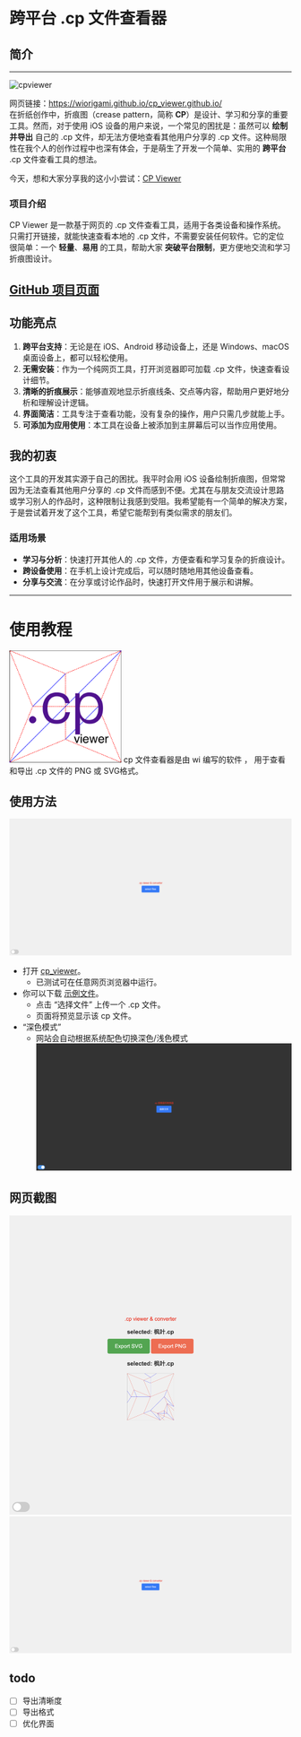 # 跨平台 .cp 文件查看器

## 简介
--- 
![cpviewer](https://www.zhezhixueyuan.com/data/attachment/album/202504/20/232814dc86n8cbky6c5f9w.png)

网页链接：https://wiorigami.github.io/cp_viewer.github.io/  
在折纸创作中，折痕图（crease pattern，简称 **CP**）是设计、学习和分享的重要工具。然而，对于使用 iOS 设备的用户来说，一个常见的困扰是：虽然可以 **绘制并导出** 自己的 .cp 文件，却无法方便地查看其他用户分享的 .cp 文件。这种局限性在我个人的创作过程中也深有体会，于是萌生了开发一个简单、实用的 **跨平台** .cp 文件查看工具的想法。  

今天，想和大家分享我的这小小尝试：[CP Viewer](https://wiorigami.github.io/cp_viewer.github.io/)

### 项目介绍
CP Viewer 是一款基于网页的 .cp 文件查看工具，适用于各类设备和操作系统。只需打开链接，就能快速查看本地的 .cp 文件，不需要安装任何软件。它的定位很简单：一个 **轻量**、**易用** 的工具，帮助大家 **突破平台限制**，更方便地交流和学习折痕图设计。

[GitHub 项目页面](https://github.com/wiorigami/cp_viewer.github.io)  
---

## 功能亮点

1. **跨平台支持**：无论是在 iOS、Android 移动设备上，还是 Windows、macOS 桌面设备上，都可以轻松使用。  
2. **无需安装**：作为一个纯网页工具，打开浏览器即可加载 .cp 文件，快速查看设计细节。  
3. **清晰的折痕展示**：能够直观地显示折痕线条、交点等内容，帮助用户更好地分析和理解设计逻辑。  
4. **界面简洁**：工具专注于查看功能，没有复杂的操作，用户只需几步就能上手。  
5. **可添加为应用使用**：本工具在设备上被添加到主屏幕后可以当作应用使用。  

## 我的初衷

这个工具的开发其实源于自己的困扰。我平时会用 iOS 设备绘制折痕图，但常常因为无法查看其他用户分享的 .cp 文件而感到不便。尤其在与朋友交流设计思路或学习别人的作品时，这种限制让我感到受阻。我希望能有一个简单的解决方案，于是尝试着开发了这个工具，希望它能帮到有类似需求的朋友们。

### 适用场景

- **学习与分析**：快速打开其他人的 .cp 文件，方便查看和学习复杂的折痕设计。  
- **跨设备使用**：在手机上设计完成后，可以随时随地用其他设备查看。  
- **分享与交流**：在分享或讨论作品时，快速打开文件用于展示和讲解。  

---
# 使用教程
<img src="https://github.com/wiorigami/cp_viewer.github.io/blob/main/pho/ico.png?raw=true" alt="网页图标" style="width: 200px; height: auto;"/>
cp 文件查看器是由 wi 编写的软件  ，
用于查看和导出 .cp 文件的 PNG 或 SVG格式。

## 使用方法
![cp_viewer 界面](https://raw.githubusercontent.com/wiorigami/cp_viewer.github.io/refs/heads/main/pho/page.png)
- 打开 [cp_viewer](https://wiorigami.github.io/cp_viewer.github.io/)。
  - 已测试可在任意网页浏览器中运行。
- 你可以下载 [示例文件](https://github.com/wiorigami/cp_viewer.github.io/tree/main/samples)。
  - 点击 “选择文件” 上传一个 .cp 文件。
  - 页面将预览显示该 cp 文件。
- “深色模式”
  - 网站会自动根据系统配色切换深色/浅色模式
![页面截图](https://raw.githubusercontent.com/wiorigami/cp_viewer.github.io/refs/heads/main/pho/screen.png)

## 网页截图
![cp_viewer 界面](https://raw.githubusercontent.com/wiorigami/cp_viewer.github.io/refs/heads/main/pho/web%20screen.png)
![cp_viewer 界面](https://raw.githubusercontent.com/wiorigami/cp_viewer.github.io/refs/heads/main/pho/page.png)

## todo

- [ ] 导出清晰度
- [ ] 导出格式
- [ ] 优化界面
